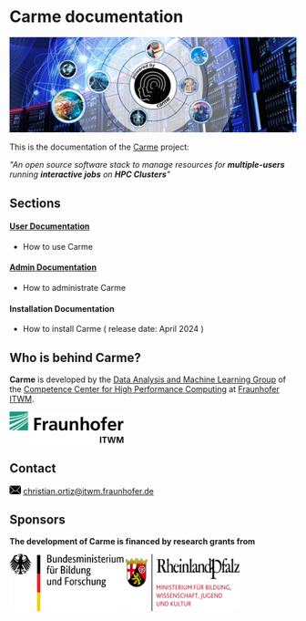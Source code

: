 # **Carme** documentation
![carme_stage](Images/Carme-Stage--dark--symmetric.jpg)

This is the documentation of the [Carme](www.open-carme.org) project: 

  *"An open source software stack to manage resources for **multiple-users** running **interactive jobs** on **HPC Clusters**"* 

## Sections

#### [**User** Documentation](UserDoc/README.md)
- How to use Carme

#### [**Admin** Documentation](AdminDoc/README.md)
- How to administrate Carme


#### **Installation** Documentation 
- How to install Carme ( release date: April 2024 )

## Who is behind Carme?

**Carme** is developed by the [Data Analysis and Machine Learning Group](https://www.itwm.fraunhofer.de/en/departments/hpc/data-analysis-and-machine-learning.html) of the [Competence Center for High Performance Computing](https://www.itwm.fraunhofer.de/en/departments/hpc.html) at [Fraunhofer ITWM](https://www.itwm.fraunhofer.de).

<img src="Images/logo.png" width="200">

## Contact

<img src="Images/email-icon.png" width="20"> [christian.ortiz@itwm.fraunhofer.de](mailto:christian.ortiz@itwm.fraunhofer.de) 

## Sponsors
**The development of Carme is financed by research grants from**

<img src="Images/BMBF.png" width="200" height="100">  

<img src="Images/RLP.png" width="200" height="100">
